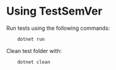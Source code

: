 # Using TestSemVer

Run tests using the following commands:

```ps1
    dotnet run
```

Clean test folder with:

```ps1
    dotnet clean
```
